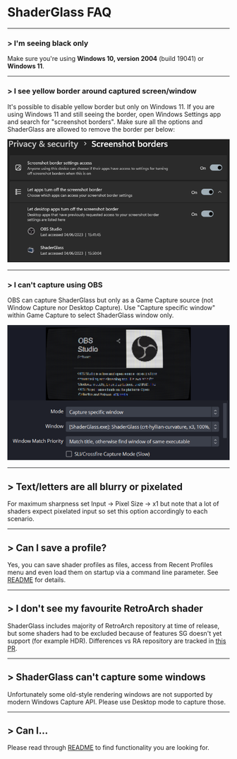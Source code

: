 # ShaderGlass FAQ

---

### > I'm seeing black only

Make sure you're using __Windows 10, version 2004__ (build 19041) or __Windows 11__.

---

### > I see yellow border around captured screen/window

It's possible to disable yellow border but only on Windows 11. If you are using Windows 11 and still seeing the border,
open Windows Settings app and search for "screenshot borders". Make sure all the options and ShaderGlass are allowed to
remove the border per below:

![screenshot](images/windows-settings.png)

---

### > I can't capture using OBS

OBS can capture ShaderGlass but only as a Game Capture source (not Window Capture nor Desktop Capture). Use "Capture specific window" within
Game Capture to select ShaderGlass window only.

![screenshot](images/obs.png)

---

## > Text/letters are all blurry or pixelated

For maximum sharpness set Input -> Pixel Size -> x1 but note that a lot of shaders expect pixelated input so set this option accordingly to each scenario.

---

## > Can I save a profile?

Yes, you can save shader profiles as files, access from Recent Profiles menu and even load them on startup via a command line parameter. See [README](README.md) for details.

---

## > I don't see my favourite RetroArch shader

ShaderGlass includes majority of RetroArch repository at time of release, but some shaders had to be excluded because of features SG doesn't yet support (for example HDR).
Differences vs RA repository are tracked in [this PR](https://github.com/mausimus/slang-shaders/pull/1).

---

## > ShaderGlass can't capture some windows

Unfortunately some old-style rendering windows are not supported by modern Windows Capture API. Please use Desktop mode to capture those.

---

## > Can I...

Please read through [README](README.md) to find functionality you are looking for.
